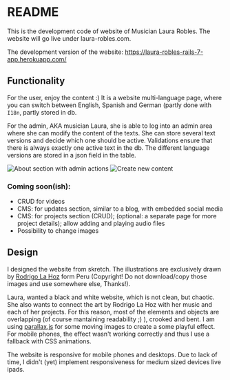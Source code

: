 # README

This is the development code of website of Musician Laura Robles. The website will go live under laura-robles.com.

The development version of the website: https://laura-robles-rails-7-app.herokuapp.com/

## Functionality

For the user, enjoy the content :) It is a website multi-language page, where you can switch between English, Spanish and German (partly done with `I18n`, partly stored in db.

For the admin, AKA musician Laura, 
she is able to log into an admin area where she can modify the content of the texts. She can store several text versions and decide which one should be active. Validations ensure that there is always exactly one active text in the db. The different language versions are stored in a json field in the table. 

![About section with admin actions](app/assets/readme/about-content.png?raw=true "About section with admin actions")
![Create new content](app/assets/readme/create-new-about-content.png?raw=true "Create new content")

### Coming soon(ish): 
- CRUD for videos
- CMS: for updates section, similar to a blog, with embedded social media
- CMS: for projects section (CRUD); (optional: a separate page for more project details); allow adding and playing audio files
- Possibility to change images

## Design
I designed the website from skretch. The illustrations are exclusively drawn by [Rodrigo La Hoz](https://rodrigolahoz.tumblr.com/) form Peru (Copyright! Do not download/copy those images and use somewhere else, Thanks!).

Laura, wanted a black and white website, which is not clean, but chaotic. She also wants to connect the art by Rodrigo La Hoz with her music and each of her projects. For this reason, most of the elements and objects are overlapping (of course mantaining readability ;) ), crooked and bent. 
I am using [parallax.js](http://matthew.wagerfield.com/parallax/) for some moving images to create a some playful effect. For mobile phones, the effect wasn't working correctly and thus I use a fallback with CSS animations.

The website is responsive for mobile phones and desktops. Due to lack of time, I didn't (yet) implement responsiveness for medium sized devices live ipads.
